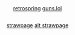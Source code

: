 # 


<p align="center">
<img src="https://64.media.tumblr.com/9d7740953ffbc1a4074672292e206c00/6462efdbc4a84a8b-5f/s500x750/e38b7386d0dd69d5604320f45169c13747cc1769.pnj" alt="" class="center">


<p align="center">
<a href="https://retrospring.net/@pregnantgeto">retrospring</a>  <a href="https://guns.lol/sukunagod">guns.lol</a>
</p>


<p align="center">
<img src="https://i.imgur.com/LOee0vP.png" alt="" class="center">

</p>

<p align="center">
<a href="https://homesicks.straw.page/">strawpage</a>  <a href="https://getoguru.straw.page/">alt strawpage</a> 
</p>

<p align="center">
<img src="https://64.media.tumblr.com/9d7740953ffbc1a4074672292e206c00/6462efdbc4a84a8b-5f/s500x750/e38b7386d0dd69d5604320f45169c13747cc1769.pnj" alt="" class="center">

<p align="center">
<img src="https://i.pinimg.com/originals/de/91/4b/de914bbd91952d5d12d60b9436872526.gif" alt="" class="center">
